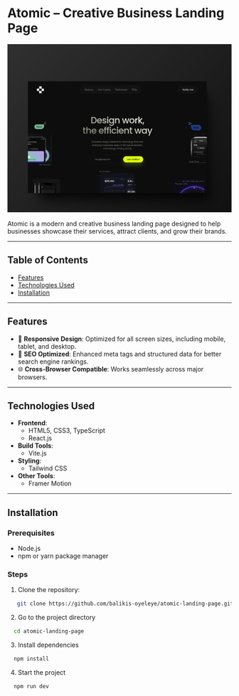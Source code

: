 # **Atomic – Creative Business Landing Page**

![Atomic Preview](https://github.com/balikis-oyeleye/atomic-landing-page/blob/main/public/assets/img.png)

Atomic is a modern and creative business landing page designed to help businesses showcase their services, attract clients, and grow their brands.

---

## **Table of Contents**
- [Features](#features)
- [Technologies Used](#technologies-used)
- [Installation](#installation)

---

## **Features**
- 🚀 **Responsive Design**: Optimized for all screen sizes, including mobile, tablet, and desktop.
- 🌟 **SEO Optimized**: Enhanced meta tags and structured data for better search engine rankings.
- 🌐 **Cross-Browser Compatible**: Works seamlessly across major browsers.

---

## **Technologies Used**
- **Frontend**:  
  - HTML5, CSS3, TypeScript  
  - React.js
- **Build Tools**:  
  - Vite.js
- **Styling**:  
  - Tailwind CSS
- **Other Tools**:  
  - Framer Motion

---

## **Installation**

### Prerequisites
- Node.js
- npm or yarn package manager

### Steps
1. Clone the repository:
```bash
   git clone https://github.com/balikis-oyeleye/atomic-landing-page.git
```
   
2. Go to the project directory

```bash
  cd atomic-landing-page
```

3. Install dependencies

```bash
  npm install
```

4. Start the project

```bash
  npm run dev
```

